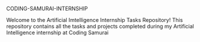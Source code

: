 CODING-SAMURAI-INTERNSHIP

Welcome to the Artificial Imtelligence Internship Tasks Repository! This repository contains all the tasks and projects completed during my Artificial Intelligence internship at Coding Samurai
